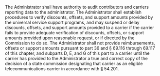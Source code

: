 The Administrator shall have authority to audit contributors and carriers reporting data to the administrator. The Administrator shall establish procedures to verify discounts, offsets, and support amounts provided by the universal service support programs, and may suspend or delay discounts, offsets, and support amounts provided to a carrier if the carrier fails to provide adequate verification of discounts, offsets, or support amounts provided upon reasonable request, or if directed by the Commission to do so. The Administrator shall not provide reimbursements, offsets or support amounts pursuant to part 36 and § 69.116 through 69.117 of this chapter, and subparts D, E, and G of this part to a carrier until the carrier has provided to the Administrator a true and correct copy of the decision of a state commission designating that carrier as an eligible telecommunications carrier in accordance with § 54.201.

